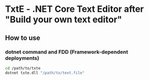 # TxtE - .NET Core Text Editor after "Build your own text editor"

## How to use

### dotnet command and FDD (Framework-dependent deployments)

```sh
cd /path/to/txte
dotnet txte.dll "/path/to/text.file"
```
